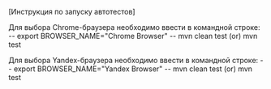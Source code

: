 [Инструкция по запуску автотестов]

Для выбора Chrome-браузера необходимо ввести в командной строке:
-- export BROWSER_NAME="Chrome Browser"
-- mvn clean test (or) mvn test

Для выбора Yandex-браузера необходимо ввести в командной строке:
-- export BROWSER_NAME="Yandex Browser"
-- mvn clean test (or) mvn test

